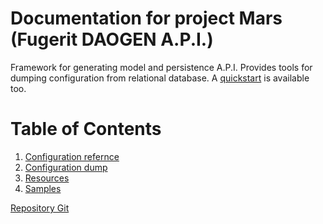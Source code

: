 ﻿# Documentation for project Mars (Fugerit DAOGEN A.P.I.) #

Framework for generating model and persistence A.P.I. Provides tools for dumping configuration from relational database. 
A [quickstart](https://github.com/fugerit-org/fj-daogen-quickstart) is available too.

# Table of Contents
1. [Configuration refernce](config.html)
2. [Configuration dump](dump.html)
4. [Resources](resources.html)
5. [Samples](examples.html)

[Repository Git](https://github.com/fugerit-org/fj-daogen)
